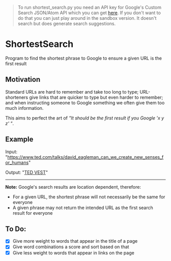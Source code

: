 > To run shortest_search.py you need an API key for Google's Custom Search JSON/Atom API which you can get [here](https://developers.google.com/custom-search/json-api/v1/overview). If you don't want to do that you can just play around in the sandbox version. It doesn't search but does generate search suggestions.

# ShortestSearch
Program to find the shortest phrase to Google to ensure a given URL is the first result

## Motivation
Standard URLs are hard to remember and take too long to type; URL-shorteners give links that are quicker to type but even harder to remember; and when instructing someone to Google something we often give them too much information.

This aims to perfect the art of *"It should be the first result if you Google 'x y z' "*.

## Example
Input: "<https://www.ted.com/talks/david_eagleman_can_we_create_new_senses_for_humans>"

Output: "[TED VEST](https://www.google.com/search?q=ted+vest)"

---

**Note:** Google's search results are location dependent, therefore:
* For a given URL, the shortest phrase will not necessarily be the same for everyone
* A given phrase may not return the intended URL as the first search result for everyone

## To Do:
- [x] Give more weight to words that appear in the title of a page
- [x] Give word combinations a score and sort based on that
- [x] Give less weight to words that appear in links on the page
